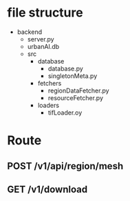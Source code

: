 # file structure

- backend
    - server.py
    - urbanAI.db
    - src
        - database
            - database.py
            - singletonMeta.py
        - fetchers
            - regionDataFetcher.py
            - resourceFetcher.py
        - loaders
            - tifLoader.oy

# Route
## POST /v1/api/region/mesh
## GET /v1/download
